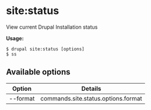 # site:status
View current Drupal Installation status

**Usage:**
```
$ drupal site:status [options]
$ ss  
```

## Available options
Option | Details
-------|-------------
--format | commands.site.status.options.format
